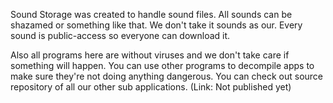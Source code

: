 Sound Storage was created to handle sound files. All sounds can be shazamed or something like that. We don't take it sounds as our. Every sound is public-access so everyone can download it.

Also all programs here are without viruses and we don't take care if something will happen. You can use other programs to decompile apps to make sure they're not doing anything dangerous. You can check out source repository of all our other sub applications. (Link: Not published yet)
